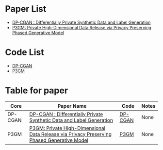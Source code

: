# Paper List
- [DP-CGAN : Differentially Private Synthetic Data and Label Generation](https://openaccess.thecvf.com/content_CVPRW_2019/papers/CV-COPS/Torkzadehmahani_DP-CGAN_Differentially_Private_Synthetic_Data_and_Label_Generation_CVPRW_2019_paper.pdf)
- [P3GM: Private High-Dimensional Data Release via Privacy Preserving Phased Generative Model](https://arxiv.org/pdf/2006.12101.pdf)

# Code List
- [DP-CGAN](https://github.com/Doris404/DP-CGAN)
- [P3GM](https://github.com/Doris404/P3GM)

# Table for paper
| Core | Paper Name | Code | Notes|
| --- | --- | --- | --- |
| DP-CGAN | [DP-CGAN : Differentially Private Synthetic Data and Label Generation](https://openaccess.thecvf.com/content_CVPRW_2019/papers/CV-COPS/Torkzadehmahani_DP-CGAN_Differentially_Private_Synthetic_Data_and_Label_Generation_CVPRW_2019_paper.pdf) | [DP-CGAN](https://github.com/Doris404/DP-CGAN) | None | 
| P3GM | [P3GM: Private High-Dimensional Data Release via Privacy Preserving Phased Generative Model](https://arxiv.org/pdf/2006.12101.pdf) | [P3GM](https://github.com/Doris404/P3GM) | None |
